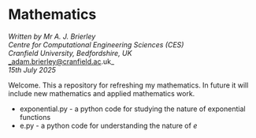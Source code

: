 Mathematics
===========

_Written by Mr A. J. Brierley_\
_Centre for Computational Engineering Sciences (CES)_\
_Cranfield University, Bedfordshire, UK_\
_adam.brierley@cranfield.ac.uk_\
_15th July 2025_

Welcome. This a repository for refreshing my mathematics. In future it will include new mathematics and applied mathematics work.

* exponential.py - a python code for studying the nature of exponential functions
* e.py - a python code for understanding the nature of _e_